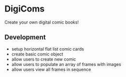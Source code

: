 # DigiComs
Create your own digital comic books!

## Development
* setup horizontal flat list comic cards
* create basic comic object
* allow users to create new comic
* allow users to populate an array of frames with images
* allow users view all frames in sequence
